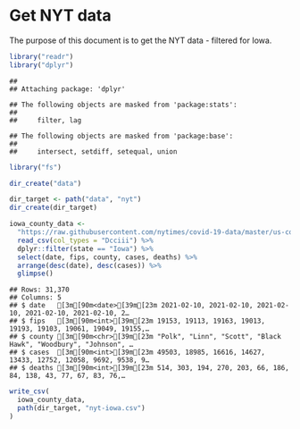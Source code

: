 Get NYT data
================

The purpose of this document is to get the NYT data - filtered for Iowa.

``` r
library("readr")
library("dplyr")
```

    ## 
    ## Attaching package: 'dplyr'

    ## The following objects are masked from 'package:stats':
    ## 
    ##     filter, lag

    ## The following objects are masked from 'package:base':
    ## 
    ##     intersect, setdiff, setequal, union

``` r
library("fs")
```

``` r
dir_create("data")

dir_target <- path("data", "nyt")
dir_create(dir_target)
```

``` r
iowa_county_data <- 
  "https://raw.githubusercontent.com/nytimes/covid-19-data/master/us-counties.csv" %>%
  read_csv(col_types = "Dcciii") %>%
  dplyr::filter(state == "Iowa") %>%
  select(date, fips, county, cases, deaths) %>%
  arrange(desc(date), desc(cases)) %>%
  glimpse()
```

    ## Rows: 31,370
    ## Columns: 5
    ## $ date   [3m[90m<date>[39m[23m 2021-02-10, 2021-02-10, 2021-02-10, 2021-02-10, 2021-02-10, 2…
    ## $ fips   [3m[90m<int>[39m[23m 19153, 19113, 19163, 19013, 19193, 19103, 19061, 19049, 19155,…
    ## $ county [3m[90m<chr>[39m[23m "Polk", "Linn", "Scott", "Black Hawk", "Woodbury", "Johnson", …
    ## $ cases  [3m[90m<int>[39m[23m 49503, 18985, 16616, 14627, 13433, 12752, 12058, 9692, 9538, 9…
    ## $ deaths [3m[90m<int>[39m[23m 514, 303, 194, 270, 203, 66, 186, 84, 138, 43, 77, 67, 83, 76,…

``` r
write_csv(
  iowa_county_data,
  path(dir_target, "nyt-iowa.csv")
)
```

